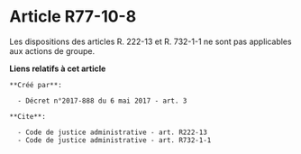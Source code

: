 # Article R77-10-8

Les dispositions des articles R. 222-13 et R. 732-1-1 ne sont pas applicables aux actions de groupe.

**Liens relatifs à cet article**

	**Créé par**:

	  - Décret n°2017-888 du 6 mai 2017 - art. 3

	**Cite**:

	  - Code de justice administrative - art. R222-13
	  - Code de justice administrative - art. R732-1-1
